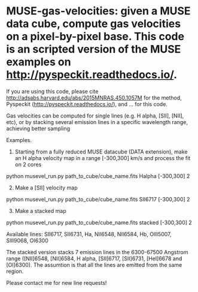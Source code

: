# MUSE-gas-velocities: given a MUSE data cube, compute gas velocities on a pixel-by-pixel base. This code is an scripted version of the MUSE examples on http://pyspeckit.readthedocs.io/.

 If you are using this code, please cite http://adsabs.harvard.edu/abs/2015MNRAS.450.1057M for the method, Pyspeckit (http://pyspeckit.readthedocs.io/), and ... for this code.

 Gas velocities can be computed for single lines (e.g. H alpha, [SII], [NII], etc), or by stacking several emission lines in a specific wavelength range, achieving better sampling

Examples.

1. Starting from a fully reduced MUSE datacube (DATA extension), make an H alpha velocity map in a range [-300,300] km/s and process the fit on 2 cores

python musevel_run.py path_to_cube/cube_name.fits Halpha [-300,300] 2


2. Make a [SII] velocity map

python musevel_run.py path_to_cube/cube_name.fits SII6717 [-300,300] 2


3. Make a stacked map

python musevel_run.py path_to_cube/cube_name.fits stacked [-300,300] 2




Available lines: SII6717, SII6731, Ha, NII6548, NII6584, Hb, OIII5007, SIII9068, OI6300

The stacked version stacks 7 emission lines in the 6300-67500 Angstrom range ([NII]6548, [NII]6584, H alpha, [SII]6717, [SII]6731, [HeI]6678 and [OI]6300). The assumtion is that all the lines are emitted from the same region.

Please contact me for new line requests!